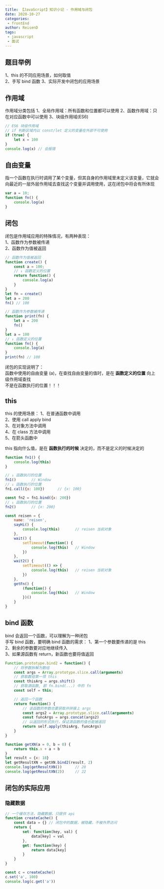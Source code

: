 ```yaml
---
title: 【JavaScript】知识小记 - 作用域与闭包
date: 2020-10-27
categories:
 - frontEnd
author: ReisenD
tags:
 - javascript
 - 面试
---
```


## 题目举例
1、this 的不同应用场景，如何取值  
2、手写 bind 函数
3、实际开发中闭包的应用场景

## 作用域
作用域分类包括
1、全局作用域：所有函数和位置都可以使用
2、函数作用域：只在对应函数中可以使用
3、块级作用域(ES6)

```js
// ES6 块级作用域
// if 判断区域内以 const/let 定义的变量在外部不可使用
if (true) {
    let x = 100
}
console.log(x) // 会报错
```

## 自由变量
指一个函数在执行时调用了某个变量，但其自身的作用域里未定义该变量，它就会向最近的一层外层作用域去查找这个变量并调用使用，这在闭包中将会有所体现
```js
var a = 10;
function fn() {
    console.log(a)
}
```


## 闭包
闭包是作用域应用的特殊情况，有两种表现：  
1、函数作为参数被传递  
2、函数作为值被返回  
```js
// 函数作为值被返回
function create() {
    const a = 100;
    // ↓ 函数定义的位置
    return function() {
        console.log(a)
    }
}
let fn = create()
let a = 200
fn() // 100

// 函数作为参数被传递
function print(fn) {
    let a = 200
    fn()
}
let a = 100
// ↓ 函数定义的位置
function fn() {
    console.log(a)
}
print(fn) // 100
```
闭包的实现说明了：  
函数中使用的自由变量 (a)，在查找自由变量的值时，是在 **函数定义的位置** 向上级作用域查找  
不是在函数执行的位置！！！

## this
this 的使用场景：
1、在普通函数中调用  
2、使用 call apply bind  
3、在对象方法中调用  
4、在 class 方法中调用  
5、在箭头函数中  

this 指向什么值，是在 **函数执行的时候** 决定的，而不是定义的时候决定的
```js
function fn1() {
    console.log(this)
}

// ↓ 函数执行的位置
fn1()       // Window
// ↓ 函数执行的位置
fn1.call({x: 100})      // {x: 100}

const fn2 = fn1.bind({x: 200})
// ↓ 函数执行的位置
fn2()       // {x: 200}

const reisen = {
    name: 'reisen',
    sayHi() {
        console.log(this)       // reisen 当前对象
    },
    wait() {
        setTimeout(function() {
            console.log(this)   // Window
        })
    },
    wait2() {
        setTimeout(() => {
            console.log(this)   // reisen 当前对象
        })
    },
    getFn() {
        (function() {
            console.log(this)   // Window
        })()
    }
}
```

## bind 函数
bind 会返回一个函数，可以理解为一种闭包  
手写 bind 函数，要明确 bind 函数的需求： 
1、第一个参数要传递的是 this  
2、剩余的参数要对应地继续传入  
3、如果源函数有 return，新函数也要将值返回  
```js
Function.prototype.bind2 = function() {
    // 将参数拆解为数组
    const args = Array.prototype.slice.call(arguments)
    // 获取数组第一项 this
    const thisArg = args.shift()
    // 获取源函数, 即 fn.bind(...) 中的 fn
    const self = this;

    // 返回一个函数
    return function() {
        // 该函数的参数也要获取并拼接上 args
        const args2 = Array.prototype.slice.call(arguments)
        const funcArgs = args.concat(args2)
        // 以返回的形式执行，保证源函数的值也能被返回
        return self.apply(thisArg, funcArgs)
    }
}

function getXN(a = 0, b = 0) {
    return this.x + a + b
}
let result = {x: 18}
let getResultXN = getXN.bind2(result, 2)
console.log(getResultXN())      // 20
console.log(getResultXN(2))     // 22
```

## 闭包的实际应用
### 隐藏数据
```js
// 一个缓存方法，隐藏数据，只提供 api
function createCache() {
    const data = {} // 闭包中的数据，被隐藏，不被外界访问
    return {
        set: function(key, val) {
            data[key] = val
        },
        get: function(key) {
            return data[key]
        }
    }
}

const c = createCache()
c.set('a', 100)
console.log(c.get('a'))
```